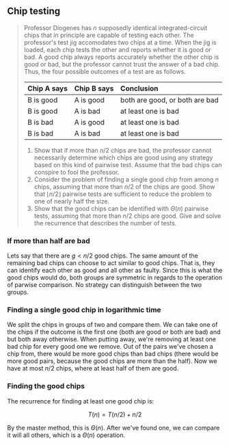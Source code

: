 ## Chip testing

> Professor Diogenes has $n$ supposedly identical integrated-circuit chips that
> in principle are capable of testing each other. The professor's test jig
> accomodates two chips at a time. When the jig is loaded, each chip tests the
> other and reports whether it is good or bad. A good chip always reports
> accurately whether the other chip is good or bad, but the professor cannot
> trust the answer of a bad chip. Thus, the four possible outcomes of a test
> are as follows.
>
> | Chip A says | Chip B says | Conclusion                     |
> |:------------|:------------|:-------------------------------|
> | B is good   | A is good   | both are good, or both are bad |
> | B is good   | A is bad    | at least one is bad            |
> | B is bad    | A is good   | at least one is bad            |
> | B is bad    | A is bad    | at least one is bad            |
>
> 1. Show that if more than $n/2$ chips are bad, the professor cannot
>    necessarily determine which chips are good using any strategy based on
>    this kind of pairwise test. Assume that the bad chips can conspire to fool
>    the professor.
> 2. Consider the problem of finding a single good chip from among $n$ chips,
>    assuming that more than $n/2$ of the chips are good. Show that $\lfloor
>    n/2 \rfloor$ pairwise tests are sufficient to reduce the problem to one of
>    nearly half the size.
> 3. Show that the good chips can be identified with $\Theta(n)$ pairwise
>    tests, assuming that more than $n/2$ chips are good. Give and solve the
>    recurrence that describes the number of tests.

### If more than half are bad

Lets say that there are $g < n/2$ good chips. The same amount of the remaining
bad chips can choose to act similar to good chips. That is, they can identify
each other as good and all other as faulty. Since this is what the good chips
would do, both groups are symmetric in regards to the operation of parwise
comparison. No strategy can distinguish between the two groups.

### Finding a single good chip in logarithmic time

We split the chips in groups of two and compare them. We can take one of the
chips if the outcome is the first one (both are good or both are bad) and but
both away otherwise. When putting away, we're removing at least one bad chip
for every good one we remove. Out of the pairs we've chosen a chip from, there
would be more good chips than bad chips (there would be more good pairs,
because the good chips are more than the half). Now we have at most $n/2$
chips, where at least half of them are good.

### Finding the good chips

The recurrence for finding at least one good chip is:

$$ T(n) = T(n/2) + n/2 $$

By the master method, this is $\Theta(n)$. After we've found one, we can
compare it will all others, which is a $\Theta(n)$ operation.
